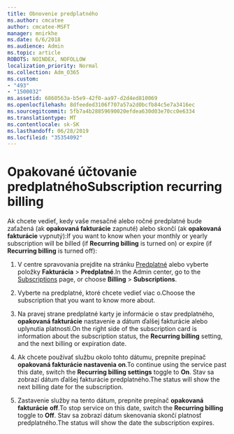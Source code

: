 ```yaml
---
title: Obnovenie predplatného
ms.author: cmcatee
author: cmcatee-MSFT
manager: mnirkhe
ms.date: 6/6/2018
ms.audience: Admin
ms.topic: article
ROBOTS: NOINDEX, NOFOLLOW
localization_priority: Normal
ms.collection: Adm_O365
ms.custom:
- "493"
- "1500032"
ms.assetid: 6860563a-b5e9-42f0-aa97-d2d4ed810069
ms.openlocfilehash: 8dfeeded3106f707a57a2d0bcfb84c5e7a3416ec
ms.sourcegitcommit: 5fb7a4b28859690020efdea630d03e70cc0e6334
ms.translationtype: MT
ms.contentlocale: sk-SK
ms.lasthandoff: 06/28/2019
ms.locfileid: "35354092"
---
```

# <a name="subscription-recurring-billing"></a><span data-ttu-id="02869-102">Opakované účtovanie predplatného</span><span class="sxs-lookup"><span data-stu-id="02869-102">Subscription recurring billing</span></span>

<span data-ttu-id="02869-103">Ak chcete vedieť, kedy vaše mesačné alebo ročné predplatné bude zaťažená (ak **opakovaná fakturácie** zapnuté) alebo skončí (ak **opakovaná fakturácie** vypnutý):</span><span class="sxs-lookup"><span data-stu-id="02869-103">If you want to know when your monthly or yearly subscription will be billed (if **Recurring billing** is turned on) or expire (if **Recurring billing** is turned off):</span></span>
  
1. <span data-ttu-id="02869-104">V centre spravovania prejdite na stránku [Predplatné](https://go.microsoft.com/fwlink/p/?linkid=842054) alebo vyberte položky **Fakturácia** \> **Predplatné**.</span><span class="sxs-lookup"><span data-stu-id="02869-104">In the Admin center, go to the [Subscriptions](https://go.microsoft.com/fwlink/p/?linkid=842054) page, or choose **Billing** \> **Subscriptions**.</span></span>

2. <span data-ttu-id="02869-105">Vyberte na predplatné, ktoré chcete vedieť viac o.</span><span class="sxs-lookup"><span data-stu-id="02869-105">Choose the subscription that you want to know more about.</span></span>

3. <span data-ttu-id="02869-106">Na pravej strane predplatné karty je informácie o stav predplatného, **opakovaná fakturácie** nastavenie a dátum ďalšej fakturácie alebo uplynutia platnosti.</span><span class="sxs-lookup"><span data-stu-id="02869-106">On the right side of the subscription card is information about the subscription status, the **Recurring billing** setting, and the next billing or expiration date.</span></span>

4. <span data-ttu-id="02869-107">Ak chcete používať službu okolo tohto dátumu, prepnite prepínač **opakovaná fakturácie nastavenia** **on**.</span><span class="sxs-lookup"><span data-stu-id="02869-107">To continue using the service past this date, switch the **Recurring billing settings** toggle to **On**.</span></span> <span data-ttu-id="02869-108">Stav sa zobrazí dátum ďalšej fakturácie predplatného.</span><span class="sxs-lookup"><span data-stu-id="02869-108">The status will show the next billing date for the subscription.</span></span>

5. <span data-ttu-id="02869-109">Zastavenie služby na tento dátum, prepnite prepínač **opakovaná fakturácie** **off**.</span><span class="sxs-lookup"><span data-stu-id="02869-109">To stop service on this date, switch the **Recurring billing** toggle to **Off**.</span></span> <span data-ttu-id="02869-110">Stav sa zobrazí dátum skenovania skončí platnosť predplatného.</span><span class="sxs-lookup"><span data-stu-id="02869-110">The status will show the date the subscription expires.</span></span>
